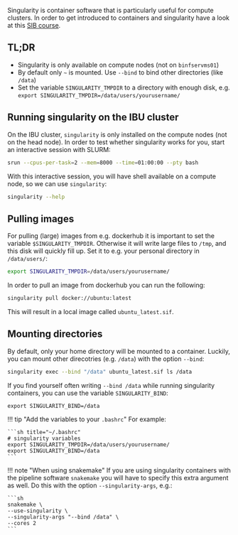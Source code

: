Singularity is container software that is particularly useful for compute clusters. In order to get introduced to containers and singularity have a look at this [SIB course](https://sib-swiss.github.io/containers-introduction-training/2022.4/). 

## TL;DR

- Singularity is only available on compute nodes (not on `binfservms01`)
- By default only `~` is mounted. Use `--bind` to bind other directories (like `/data`)
- Set the variable `SINGULARITY_TMPDIR` to a directory with enough disk, e.g. `export SINGULARITY_TMPDIR=/data/users/yourusername/`

## Running singularity on the IBU cluster

On the IBU cluster, `singularity` is only installed on the compute nodes (not on the head node). In order to test whether singularity works for you, start an interactive session with SLURM:

```sh
srun --cpus-per-task=2 --mem=8000 --time=01:00:00 --pty bash 
```

With this interactive session, you will have shell available on a compute node, so we can use `singularity`:

```sh
singularity --help
```

## Pulling images

For pulling (large) images from e.g. dockerhub it is important to set the variable `$SINGULARITY_TMPDIR`. Otherwise it will write large files to `/tmp`, and this disk will quickly fill up. Set it to e.g. your personal directory in `/data/users/`:

```sh
export SINGULARITY_TMPDIR=/data/users/yourusername/
```

In order to pull an image from dockerhub you can run the following:

```sh
singularity pull docker://ubuntu:latest
```

This will result in a local image called `ubuntu_latest.sif`. 

## Mounting directories

By default, only your home directory will be mounted to a container. Luckily, you can mount other direcotries (e.g. `/data`) with the option `--bind`:

```sh
singularity exec --bind "/data" ubuntu_latest.sif ls /data
```

If you find yourself often writing `--bind /data` while running singularity containers, you can use the variable `SINGULARITY_BIND`: 

```
export SINGULARITY_BIND=/data
```

!!! tip "Add the variables to your `.bashrc`"
    For example:

    ```sh title="~/.bashrc"
    # singularity variables
    export SINGULARITY_TMPDIR=/data/users/yourusername/
    export SINGULARITY_BIND=/data
    ```

!!! note "When using snakemake"
    If you are using singularity containers with the pipeline software `snakemake` you will have to specify this extra argument as well. Do this with the option `--singularity-args`, e.g.:

    ```sh
    snakemake \
    --use-singularity \
    --singularity-args "--bind /data" \
    --cores 2  
    ```